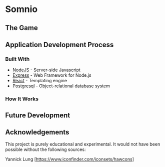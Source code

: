 # Somnio


## The Game


## Application Development Process
### Built With
* [NodeJS](http://nodejs.org) - Server-side Javascript
* [Express](https://expressjs.com/) - Web Framework for Node.js
* [React](https://reactjs.org/) - Templating engine
* [Postgresql](https://www.postgresql.org/) - Object-relational database system

### How It Works

## Future Development

## Acknowledgements
This project is purely educational and experimental. It would not have been possible without the following sources:

Yannick Lung [https://www.iconfinder.com/iconsets/hawcons]